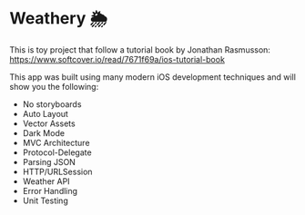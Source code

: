 # Weathery 🌦
This is toy project that follow a tutorial book by Jonathan Rasmusson: https://www.softcover.io/read/7671f69a/ios-tutorial-book

This app was built using many modern iOS development techniques and will show you the following:

- No storyboards
- Auto Layout
- Vector Assets
- Dark Mode
- MVC Architecture
- Protocol-Delegate
- Parsing JSON
- HTTP/URLSession
- Weather API
- Error Handling
- Unit Testing
